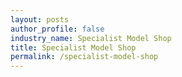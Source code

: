 ```yaml
---
layout: posts 
author_profile: false 
industry_name: Specialist Model Shop
title: Specialist Model Shop
permalink: /specialist-model-shop
---
```

